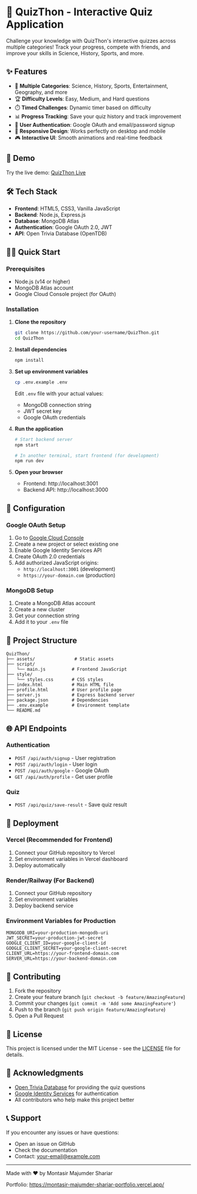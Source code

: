 # 🧠 QuizThon - Interactive Quiz Application

Challenge your knowledge with QuizThon's interactive quizzes across multiple categories! Track your progress, compete with friends, and improve your skills in Science, History, Sports, and more.

## ✨ Features

- 🎯 **Multiple Categories**: Science, History, Sports, Entertainment, Geography, and more
- 🏆 **Difficulty Levels**: Easy, Medium, and Hard questions
- ⏱️ **Timed Challenges**: Dynamic timer based on difficulty
- 📊 **Progress Tracking**: Save your quiz history and track improvement
- 🔐 **User Authentication**: Google OAuth and email/password signup
- 📱 **Responsive Design**: Works perfectly on desktop and mobile
- 🎮 **Interactive UI**: Smooth animations and real-time feedback

## 🚀 Demo

Try the live demo: [QuizThon Live](https://your-deployment-url.com)

## 🛠️ Tech Stack

- **Frontend**: HTML5, CSS3, Vanilla JavaScript
- **Backend**: Node.js, Express.js
- **Database**: MongoDB Atlas
- **Authentication**: Google OAuth 2.0, JWT
- **API**: Open Trivia Database (OpenTDB)

## 🏃‍♂️ Quick Start

### Prerequisites
- Node.js (v14 or higher)
- MongoDB Atlas account
- Google Cloud Console project (for OAuth)

### Installation

1. **Clone the repository**
   ```bash
   git clone https://github.com/your-username/QuizThon.git
   cd QuizThon
   ```

2. **Install dependencies**
   ```bash
   npm install
   ```

3. **Set up environment variables**
   ```bash
   cp .env.example .env
   ```
   Edit `.env` file with your actual values:
   - MongoDB connection string
   - JWT secret key
   - Google OAuth credentials

4. **Run the application**
   ```bash
   # Start backend server
   npm start

   # In another terminal, start frontend (for development)
   npm run dev
   ```

5. **Open your browser**
   - Frontend: http://localhost:3001
   - Backend API: http://localhost:3000

## 🔧 Configuration

### Google OAuth Setup

1. Go to [Google Cloud Console](https://console.cloud.google.com/)
2. Create a new project or select existing one
3. Enable Google Identity Services API
4. Create OAuth 2.0 credentials
5. Add authorized JavaScript origins:
   - `http://localhost:3001` (development)
   - `https://your-domain.com` (production)

### MongoDB Setup

1. Create a MongoDB Atlas account
2. Create a new cluster
3. Get your connection string
4. Add it to your `.env` file

## 📂 Project Structure

```
QuizThon/
├── assets/               # Static assets
├── script/              
│   └── main.js          # Frontend JavaScript
├── style/
│   └── styles.css       # CSS styles
├── index.html           # Main HTML file
├── profile.html         # User profile page
├── server.js            # Express backend server
├── package.json         # Dependencies
├── .env.example         # Environment template
└── README.md
```

## 🌐 API Endpoints

### Authentication
- `POST /api/auth/signup` - User registration
- `POST /api/auth/login` - User login
- `POST /api/auth/google` - Google OAuth
- `GET /api/auth/profile` - Get user profile

### Quiz
- `POST /api/quiz/save-result` - Save quiz result

## 🚀 Deployment

### Vercel (Recommended for Frontend)
1. Connect your GitHub repository to Vercel
2. Set environment variables in Vercel dashboard
3. Deploy automatically

### Render/Railway (For Backend)
1. Connect your GitHub repository
2. Set environment variables
3. Deploy backend service

### Environment Variables for Production
```env
MONGODB_URI=your-production-mongodb-uri
JWT_SECRET=your-production-jwt-secret
GOOGLE_CLIENT_ID=your-google-client-id
GOOGLE_CLIENT_SECRET=your-google-client-secret
CLIENT_URL=https://your-frontend-domain.com
SERVER_URL=https://your-backend-domain.com
```

## 🤝 Contributing

1. Fork the repository
2. Create your feature branch (`git checkout -b feature/AmazingFeature`)
3. Commit your changes (`git commit -m 'Add some AmazingFeature'`)
4. Push to the branch (`git push origin feature/AmazingFeature`)
5. Open a Pull Request

## 📄 License

This project is licensed under the MIT License - see the [LICENSE](LICENSE) file for details.

## 🙏 Acknowledgments

- [Open Trivia Database](https://opentdb.com/) for providing the quiz questions
- [Google Identity Services](https://developers.google.com/identity) for authentication
- All contributors who help make this project better

## 📞 Support

If you encounter any issues or have questions:
- Open an issue on GitHub
- Check the documentation
- Contact: your-email@example.com

---

Made with ❤️ by Montasir Majumder Shariar

Portfolio: https://montasir-majumder-shariar-portfolio.vercel.app/
